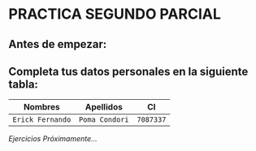 # PRACTICA SEGUNDO PARCIAL
## Antes de empezar:
Completa tus datos personales en la siguiente tabla:
-------------------------
| Nombres  | Apellidos  | CI   |
| -------- | ---------- | ---- |
| `Erick Fernando` | `Poma Condori` | `7087337` |

*Ejercicios Próximamente...*